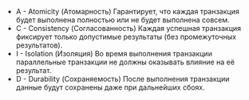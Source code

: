 - A - Atomicity (Атомарность)
  Гарантирует, что каждая транзакция будет выполнена полностью или не будет выполнена совсем.
- C - Consistency (Согласованность)
  Каждая успешная транзакция фиксирует только допустимые результаты (без промежуточных результатов).
- I - Isolation (Изоляция)
   Во время выполнения транзакции параллельные транзакции не должны оказывать влияние на её результат.
- D - Durability (Сохраняемость)
  После выполнения транзакции данные будут сохранены даже при дальнейших сбоях.